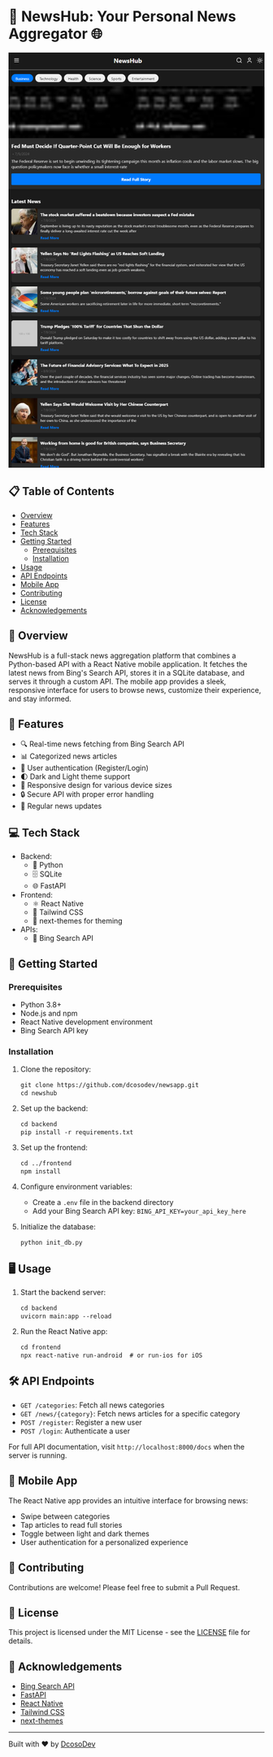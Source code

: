 # 📰 NewsHub: Your Personal News Aggregator 🌐

![NewsHub Screenshot](assets\images\screenshot.png)


## 📋 Table of Contents
- [Overview](#overview)
- [Features](#features)
- [Tech Stack](#tech-stack)
- [Getting Started](#getting-started)
  - [Prerequisites](#prerequisites)
  - [Installation](#installation)
- [Usage](#usage)
- [API Endpoints](#api-endpoints)
- [Mobile App](#mobile-app)
- [Contributing](#contributing)
- [License](#license)
- [Acknowledgements](#acknowledgements)

## 🌟 Overview

NewsHub is a full-stack news aggregation platform that combines a Python-based API with a React Native mobile application. It fetches the latest news from Bing's Search API, stores it in a SQLite database, and serves it through a custom API. The mobile app provides a sleek, responsive interface for users to browse news, customize their experience, and stay informed.

## 🚀 Features

- 🔍 Real-time news fetching from Bing Search API
- 📊 Categorized news articles
- 👤 User authentication (Register/Login)
- 🌓 Dark and Light theme support
- 📱 Responsive design for various device sizes
- 🔒 Secure API with proper error handling
- 🔄 Regular news updates

## 💻 Tech Stack

- Backend:
  - 🐍 Python
  - 🗄️ SQLite
  - 🌐 FastAPI
- Frontend:
  - ⚛️ React Native
  - 🎨 Tailwind CSS
  - 🌙 next-themes for theming
- APIs:
  - 🔎 Bing Search API

## 🏁 Getting Started

### Prerequisites

- Python 3.8+
- Node.js and npm
- React Native development environment
- Bing Search API key

### Installation

1. Clone the repository:
   ```
   git clone https://github.com/dcosodev/newsapp.git
   cd newshub
   ```

2. Set up the backend:
   ```
   cd backend
   pip install -r requirements.txt
   ```

3. Set up the frontend:
   ```
   cd ../frontend
   npm install
   ```

4. Configure environment variables:
   - Create a `.env` file in the backend directory
   - Add your Bing Search API key: `BING_API_KEY=your_api_key_here`

5. Initialize the database:
   ```
   python init_db.py
   ```

## 🖥️ Usage

1. Start the backend server:
   ```
   cd backend
   uvicorn main:app --reload
   ```

2. Run the React Native app:
   ```
   cd frontend
   npx react-native run-android  # or run-ios for iOS
   ```

## 🛠️ API Endpoints

- `GET /categories`: Fetch all news categories
- `GET /news/{category}`: Fetch news articles for a specific category
- `POST /register`: Register a new user
- `POST /login`: Authenticate a user

For full API documentation, visit `http://localhost:8000/docs` when the server is running.

## 📱 Mobile App

The React Native app provides an intuitive interface for browsing news:

- Swipe between categories
- Tap articles to read full stories
- Toggle between light and dark themes
- User authentication for a personalized experience

## 🤝 Contributing

Contributions are welcome! Please feel free to submit a Pull Request.

## 📄 License

This project is licensed under the MIT License - see the [LICENSE](LICENSE) file for details.

## 🙏 Acknowledgements

- [Bing Search API](https://www.microsoft.com/en-us/bing/apis/bing-news-search-api)
- [FastAPI](https://fastapi.tiangolo.com/)
- [React Native](https://reactnative.dev/)
- [Tailwind CSS](https://tailwindcss.com/)
- [next-themes](https://github.com/pacocoursey/next-themes)

---

Built with ❤️ by [DcosoDev](https://github.com/dcosodev)
